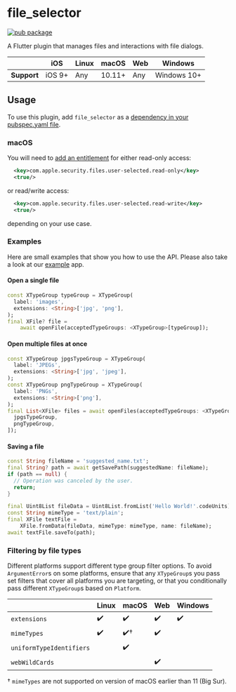 # file_selector

<?code-excerpt path-base="excerpts/packages/file_selector_example"?>

[![pub package](https://img.shields.io/pub/v/file_selector.svg)](https://pub.dartlang.org/packages/file_selector)

A Flutter plugin that manages files and interactions with file dialogs.

|             | iOS    | Linux | macOS  | Web | Windows     |
|-------------|--------|-------|--------|-----|-------------|
| **Support** | iOS 9+ | Any   | 10.11+ | Any | Windows 10+ |

## Usage
To use this plugin, add `file_selector` as a [dependency in your pubspec.yaml file](https://flutter.dev/platform-plugins/).

### macOS

You will need to [add an entitlement][entitlement] for either read-only access:
```xml
  <key>com.apple.security.files.user-selected.read-only</key>
  <true/>
```
or read/write access:
```xml
  <key>com.apple.security.files.user-selected.read-write</key>
  <true/>
```
depending on your use case.

### Examples
Here are small examples that show you how to use the API.
Please also take a look at our [example][example] app.

#### Open a single file
<?code-excerpt "open_image_page.dart (SingleOpen)"?>
``` dart
const XTypeGroup typeGroup = XTypeGroup(
  label: 'images',
  extensions: <String>['jpg', 'png'],
);
final XFile? file =
    await openFile(acceptedTypeGroups: <XTypeGroup>[typeGroup]);
```

#### Open multiple files at once
<?code-excerpt "open_multiple_images_page.dart (MultiOpen)"?>
``` dart
const XTypeGroup jpgsTypeGroup = XTypeGroup(
  label: 'JPEGs',
  extensions: <String>['jpg', 'jpeg'],
);
const XTypeGroup pngTypeGroup = XTypeGroup(
  label: 'PNGs',
  extensions: <String>['png'],
);
final List<XFile> files = await openFiles(acceptedTypeGroups: <XTypeGroup>[
  jpgsTypeGroup,
  pngTypeGroup,
]);
```

#### Saving a file
<?code-excerpt "readme_standalone_excerpts.dart (Save)"?>
```dart
const String fileName = 'suggested_name.txt';
final String? path = await getSavePath(suggestedName: fileName);
if (path == null) {
  // Operation was canceled by the user.
  return;
}

final Uint8List fileData = Uint8List.fromList('Hello World!'.codeUnits);
const String mimeType = 'text/plain';
final XFile textFile =
    XFile.fromData(fileData, mimeType: mimeType, name: fileName);
await textFile.saveTo(path);
```

### Filtering by file types

Different platforms support different type group filter options. To avoid
`ArgumentError`s on some platforms, ensure that any `XTypeGroup`s you pass set
filters that cover all platforms you are targeting, or that you conditionally
pass different `XTypeGroup`s based on `Platform`.

|                | Linux | macOS  | Web | Windows     |
|----------------|-------|--------|-----|-------------|
| `extensions`   | ✔️     | ✔️      | ✔️   | ✔️           |
| `mimeTypes`    | ✔️     | ✔️†     | ✔️   |             |
| `uniformTypeIdentifiers`      |       | ✔️      |     |             |
| `webWildCards` |       |        | ✔️   |             |

† `mimeTypes` are not supported on version of macOS earlier than 11 (Big Sur).

[example]:./example
[entitlement]: https://docs.flutter.dev/desktop#entitlements-and-the-app-sandbox
